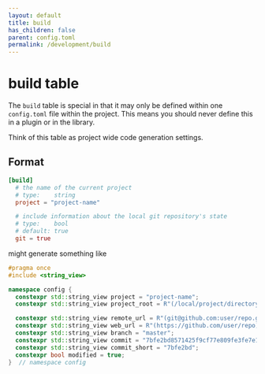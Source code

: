 ```yaml
---
layout: default
title: build
has_children: false
parent: config.toml
permalink: /development/build
---
```


# build table

The `build` table is special in that it may only be defined within one `config.toml` file within the project. This means you should never define this in a plugin or in the library.

Think of this table as project wide code generation settings.

## Format
```toml
[build]
  # the name of the current project
  # type:    string
  project = "project-name"

  # include information about the local git repository's state
  # type:    bool
  # default: true
  git = true
```

might generate something like
```cpp
#pragma once
#include <string_view>

namespace config {
  constexpr std::string_view project = "project-name";
  constexpr std::string_view project_root = R"(/local/project/directory)";

  constexpr std::string_view remote_url = R"(git@github.com:user/repo.git)";
  constexpr std::string_view web_url = R"(https://github.com/user/repo)";
  constexpr std::string_view branch = "master";
  constexpr std::string_view commit = "7bfe2bd8571425f9cf77e809fe3fe7e145e2db11";
  constexpr std::string_view commit_short = "7bfe2bd";
  constexpr bool modified = true;
}  // namespace config
```
